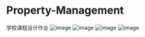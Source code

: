 # Property-Management
学校课程设计作业
![image](https://github.com/hualuoo/Property-Management/raw/master/screenshots/1.jpg)
![image](https://github.com/hualuoo/Property-Management/raw/master/screenshots/2.jpg)
![image](https://github.com/hualuoo/Property-Management/raw/master/screenshots/3.jpg)
![image](https://github.com/hualuoo/Property-Management/raw/master/screenshots/4.jpg)
